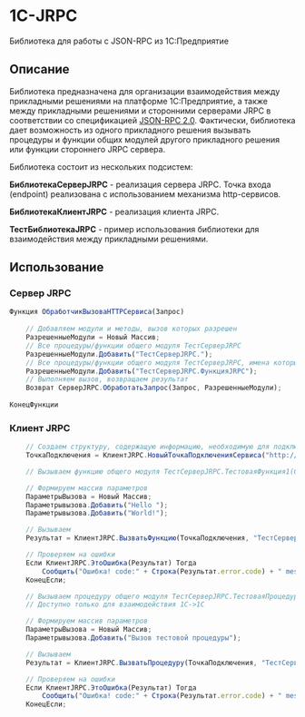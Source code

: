 # 1С-JRPC
Библиотека для работы с JSON-RPC из 1С:Предприятие
## Описание
Библиотека предназначена для организации взаимодействия между прикладными решениями на платформе 1С:Предприятие, а также между прикладными решениями и сторонними серверами JRPC в соответствии со 
спецификацией [JSON-RPC 2.0](https://www.jsonrpc.org/specification).
Фактически, библиотека дает возможность из одного прикладного решения вызывать процедуры и функции общих модулей другого прикладного решения или функции стороннего JRPC сервера.

Библиотека состоит из нескольких подсистем:

**БиблиотекаСерверJRPC** - реализация сервера JRPC. Точка входа (endpoint) реализована с использованием механизма http-сервисов.

**БиблиотекаКлиентJRPC** - реализация клиента JRPC.

**ТестБиблиотекаJRPC** - пример использования библиотеки для взаимодействия между прикладными решениями.

## Использование
### Сервер JRPC

```javascript
Функция ОбработчикВызоваHTTPСервиса(Запрос)
	
    // Добавляем модули и методы, вызов которых разрешен
    РазрешенныеМодули = Новый Массив;
    // Все процедуры/функции общего модуля ТестСерверJRPC
    РазрешенныеМодули.Добавить("ТестСерверJRPC.");
    // Все процедуры/функции общего модуля ТестСерверJRPC, имена которых начинаются на ФункцияJRPC 
    РазрешенныеМодули.Добавить("ТестСерверJRPC.ФункцияJRPC");
    // Выполняем вызов, возвращаем результат
    Возврат СерверJRPC.ОбработатьЗапрос(Запрос, РазрешенныеМодули);
	
КонецФункции
```

### Клиент JRPC

```javascript
    // Создаем структуру, содержащую информацию, необходимую для подключения к серверу JRPC
    ТочкаПодключения = КлиентJRPC.НовыйТочкаПодключенияСервиса("http://server.contoso.com/jrpc", "Логин", "Пароль"); 

    // Вызываем функцию общего модуля ТестСерверJRPC.ТестоваяФункция1(Строка1, Строка2), которая складывает две строки и возвращает результат

    // Формируем массив параметров
    ПараметрыВызова = Новый Массив;
    Параметрывызова.Добавить("Hello ");
    Параметрывызова.Добавить("World!");

    // Вызываем
    Результат = КлиентJRPC.ВызватьФункцию(ТочкаПодключения, "ТестСерверJRPC.ТестоваяФункция1", ПараметрыВызова);

    // Проверяем на ошибки
    Если КлиентJRPC.ЭтоОшибка(Результат) Тогда
        Сообщить("Ошибка! code:" + Строка(Результат.error.code) + " message:" + Результат.error.message);
    КонецЕсли;

    // Вызываем процедуру общего модуля ТестСерверJRPC.ТестоваяПроцедура1
    // Доступно только для взаимодействия 1С->1C

    // Формируем массив параметров
    ПараметрыВызова = Новый Массив;
    Параметрывызова.Добавить("Вызов тестовой процедуры");

    // Вызываем
    Результат = КлиентJRPC.ВызватьПроцедуру(ТочкаПодключения, "ТестСерверJRPC.ТестоваяПроцедура1", ПараметрыВызова);

    // Проверяем на ошибки
    Если КлиентJRPC.ЭтоОшибка(Результат) Тогда
        Сообщить("Ошибка! code:" + Строка(Результат.error.code) + " message:" + Результат.error.message);
    КонецЕсли;

```
